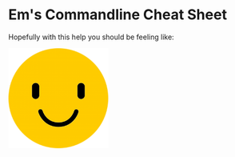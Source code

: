 # Em's Commandline Cheat Sheet





Hopefully with this help you should be feeling like:

<img src="smiley-image.png" alt="smiley-face" width="200"/>
